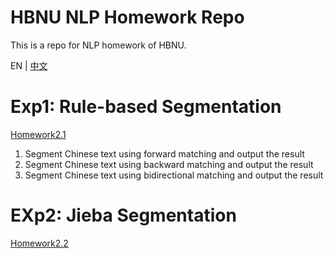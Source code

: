 # HBNU NLP Homework Repo

This is a repo for NLP homework of HBNU.

EN | [中文](README_CN.md)

# Exp1: Rule-based Segmentation
[Homework2.1](./exp1)
1. Segment Chinese text using forward matching and output the result
2. Segment Chinese text using backward matching and output the result
3. Segment Chinese text using bidirectional matching and output the result

# EXp2: Jieba Segmentation
[Homework2.2](./exp2)